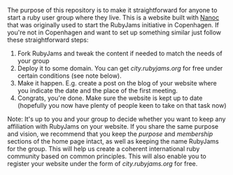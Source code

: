 <!-- #Idea -->

The purpose of this repository is to make it straightforward for anyone to start a ruby user group where they live.
This is a website built with [Nanoc](http://nanoc.ws) that was originally used to start the RubyJams initiative in Copenhagen. If you're not in Copenhagen and want to set up something similar just follow these straightforward steps:

1. Fork RubyJams and tweak the content if needed to match the needs of your group
2. Deploy it to some domain. You can get *city.rubyjams.org* for free under certain conditions (see note below).
3. Make it happen. E.g. create a post on the blog of your website where you indicate the date and the place of the first meeting.
4. Congrats, you're done. Make sure the website is kept up to date (hopefully you now have plenty of people keen to take on that task now)

Note: It's up to you and your group to decide whether you want to keep any affiliation with RubyJams on your website. If you share the same purpose and vision, we recommend that you keep the *purpose* and *membership* sections of the home page intact, as well as keeping the name RubyJams for the group. This will help us create a coherent international ruby community based on common principles. This will also enable you to register your website under the form of *city.rubyjams.org* for free.

<!-- #Raketasks -->
